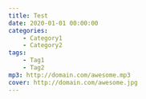 ```yaml
---
title: Test
date: 2020-01-01 00:00:00
categories:
    - Category1
    - Category2
tags:
    - Tag1
    - Tag2
mp3: http://domain.com/awesome.mp3
cover: http://domain.com/awesome.jpg
---
```

